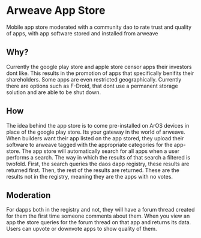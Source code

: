 # Arweave App Store
Mobile app store moderated with a community dao to rate trust and quality of apps, with app software stored and installed from arweave

## Why?

  Currently the google play store and apple store censor apps their investors dont like. This results in the promotion of apps that specifically benifits their shareholders. Some apps are even restricted geographically. Currently there are options such as F-Droid, that dont use a permanent storage solution and are able to be shut down.
  
## How

The idea behind the app store is to come pre-installed on ArOS devices in place of the google play store. Its your gateway in the world of arweave. When builders want their app listed on the app stored, they upload their software to arweave tagged with the appropriate categories for the app-store. The app store will automatically search for all apps when a user performs a search. The way in which the results of that search a filtered is twofold. First, the search queries the daos dapp registry, these results are returned first. Then, the rest of the results are returned. These are the results not in the registry, meaning they are the apps with no votes. 

## Moderation

For dapps both in the registry and not, they will have a forum thread created for them the first time someone comments about them. When you view an app the store queries for the forum thread on that app and returns its data. Users can upvote or downvote apps to show quality of them.
